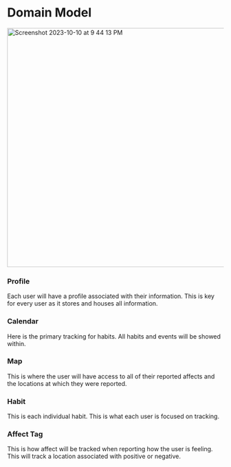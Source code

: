 # Domain Model

<img width="557" alt="Screenshot 2023-10-10 at 9 44 13 PM" src="https://github.com/joeygarberick/MainCharacterHabitTracker/assets/112219906/74044462-2945-4386-88d2-2ec6a5dae84e">

### Profile
Each user will have a profile associated with their information. This is key for every user as it stores and houses all information.

### Calendar
Here is the primary tracking for habits. All habits and events will be showed within.

### Map
This is where the user will have access to all of their reported affects and the locations at which they were reported.

### Habit
This is each individual habit. This is what each user is focused on tracking.

### Affect Tag
This is how affect will be tracked when reporting how the user is feeling. This will track a location associated with positive or negative.
